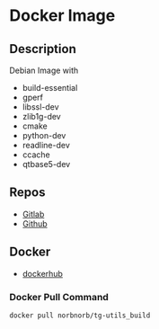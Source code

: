# Docker Image

## Description
Debian Image with
* build-essential
* gperf
* libssl-dev
* zlib1g-dev
* cmake
* python-dev
* readline-dev
* ccache
* qtbase5-dev

## Repos
* [Gitlab](https://gitlab.norbert-ruehl.de/nruehl/docker-tg-utils_build.git)
* [Github](https://github.com/norbekaiser/docker-tg-utils_build.git)

## Docker
* [dockerhub](https://hub.docker.com/r/norbnorb/tg-utils_build)


### Docker Pull Command
```docker pull norbnorb/tg-utils_build```